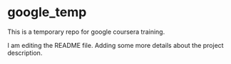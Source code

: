 # google_temp
This is a temporary repo for google coursera training.

I am editing the README file. Adding some more details about the project description.

